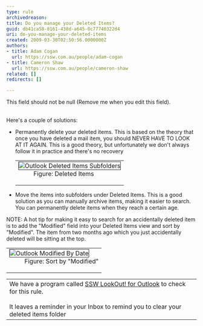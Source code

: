 ```yaml
---
type: rule
archivedreason: 
title: Do you manage your Deleted Items?
guid: db41ca58-0161-438d-a645-0c77740322d4
uri: do-you-manage-your-deleted-items
created: 2009-03-30T02:50:56.0000000Z
authors:
- title: Adam Cogan
  url: https://ssw.com.au/people/adam-cogan
- title: Cameron Shaw
  url: https://ssw.com.au/people/cameron-shaw
related: []
redirects: []

---
```



This field should not be null (Remove me when you edit this field).
<br><excerpt class='endintro'></excerpt><br>
<p>Here's a couple of solutions&#58;</p>
<ul>
<li>Permanently delete your deleted items. This is based on the theory that once you have deleted a mail item, you should NEVER HAVE TO LOOK AT IT AGAIN. This is a good theory, but unfortunately we don't always follow it in practice and there's no recovery 
<li>
<table align="right">
<tbody>
<tr>
<td>
<dl class="goodImage">
<dt><img style="border-bottom&#58;1px solid;border-left&#58;1px solid;border-top&#58;1px solid;border-right&#58;1px solid;" border="1" alt="Outlook Deleted Items Subfolders" src="/Standards/Communication/RulesToBetterEmail/PublishingImages/OulookDeletedItemsSubFolders.gif" /> 
<dd>Figure&#58; Deleted Items</dd></dl></td></tr></tbody></table>Move the items into subfolders under Deleted Items. This is a good solution as you can manually archive items, making it easier to search. You can permanently delete items when they reach a certain age. </li></ul>
<p>NOTE&#58; A hot tip for making it easy to search for an accidentally deleted item is to add the &quot;Modified&quot; field into your Deleted Items view and sort by &quot;Modified&quot;. The item from two months ago which you just accidentally deleted will be sitting at the top.</p>
<table>
<tbody>
<tr>
<td>
<dl class="goodImage">
<dt><img style="border-bottom&#58;1px solid;border-left&#58;1px solid;border-top&#58;1px solid;border-right&#58;1px solid;" border="1" alt="Outlook Modified By Date" src="/Standards/Communication/RulesToBetterEmail/PublishingImages/OutlookModifiedByDate.gif" /> 
<dd>Figure&#58; Sort by &quot;Modified&quot;</dd></dl></td></tr></tbody></table>
<table class="clsSSWProductTable" summary="LookOut">
<tbody>
<tr>
<td>We have a program called <a href="http&#58;//www.ssw.com.au/ssw/LookOut/">SSW LookOut! for Outlook</a> to check for this rule. <br><br>It leaves a reminder in your Inbox to remind you to clear your deleted items folder</td></tr></tbody></table>


